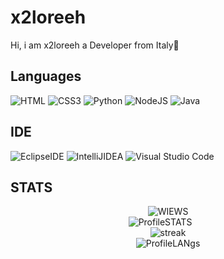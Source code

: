 

# x2loreeh
Hi, i am x2loreeh a Developer from Italy🍕


## Languages 


![HTML](https://img.shields.io/badge/HTML5-%23323330.svg?style=for-the-badge&logo=HTML5&logoColor=%#31A8FF)
![CSS3](https://img.shields.io/badge/CSS3-%23323330.svg?style=for-the-badge&logo=CSS3&logoColor=%#BLUE)
![Python](https://img.shields.io/badge/python-3670A0?style=for-the-badge&logo=python&logoColor=ffdd54)
![NodeJS](https://img.shields.io/badge/node.js-6DA55F?style=for-the-badge&logo=node.js&logoColor=white)
![Java](https://img.shields.io/badge/java-%23ED8B00.svg?style=for-the-badge&logo=openjdk&logoColor=white)

## IDE

![EclipseIDE](https://img.shields.io/badge/Eclipse%20IDE-%23323330.svg?style=for-the-badge&logo=Eclipse%20IDE&logoColor=%#31A8FF)
![IntelliJIDEA](https://img.shields.io/badge/IntelliJ%20IDEA-%23323330.svg?style=for-the-badge&logo=IntelliJ%20IDEA&logoColor=%#31A8FF)
![Visual Studio Code](https://img.shields.io/badge/Visual%20Studio%20Code-0078d7.svg?style=for-the-badge&logo=visual-studio-code&logoColor=white)

## STATS

<div class="badge" align="center">
  
  <img src="https://komarev.com/ghpvc/?username=Loreehh&style=flat-square&color=blue" alt="WIEWS"/>
  
</div>


<div class="stats" align="center">
<img src="https://github-readme-stats.vercel.app/api?username=x2loreeh&show_icons=true&theme=dark&text_color=ffffff&locale=en" alt="ProfileSTATS" style="margin-right: 25px;"> 
</div>

<div class="stats" align="center">
<img src="https://github-readme-streak-stats.herokuapp.com/?user=x2loreeh&theme=dark&hide_border=true" alt="streak">
</div>

<div class="stats" align="center">
<img src="https://github-readme-stats.vercel.app/api/top-langs/?username=x2loreeh&theme=dark&show_icons=true&hide_border=true&layout=compact" alt="ProfileLANgs">
</div>



<!---
Loreehh/ReadMe
--->
